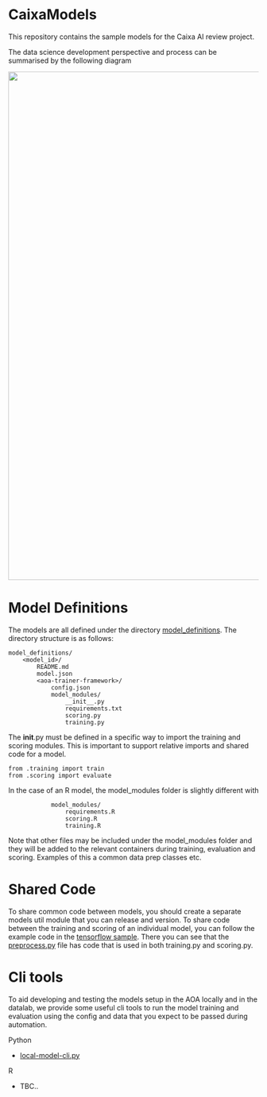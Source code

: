 # CaixaModels

This repository contains the sample models for the Caixa AI review project.

The data science development perspective and process can be summarised by the following diagram

<center><img src="./images/ds-perspective.png" style="width: 1024px"/></center>

# Model Definitions

The models are all defined under the directory [model_definitions](./model_definitions). The directory structure is as follows:

    model_definitions/
        <model_id>/
            README.md
            model.json
            <aoa-trainer-framework>/
                config.json
                model_modules/
                    __init__.py
                    requirements.txt
                    scoring.py
                    training.py

The __init__.py must be defined in a specific way to import the training and scoring modules. This is important to support relative imports and shared code for a model.

    from .training import train
    from .scoring import evaluate
                
In the case of an R model, the model_modules folder is slightly different with

                model_modules/
                    requirements.R
                    scoring.R
                    training.R

Note that other files may be included under the model_modules folder and they will be added to the relevant containers during training, evaluation and scoring. Examples of this a common data prep classes etc.

# Shared Code

To share common code between models, you should create a separate models util module that you can release and version. To share code between the training and scoring of an individual model, you can follow the example code in the [tensorflow sample](./model_definitions/74eca506-e967-48f1-92ad-fb217b07e181/DOCKER_GENERIC_RAW/model_modules). There you can see that the [preprocess.py](./model_definitions/74eca506-e967-48f1-92ad-fb217b07e181/DOCKER_GENERIC_RAW/model_modules/preprocess.py) file has code that is used in both training.py and scoring.py. 

# Cli tools

To aid developing and testing the models setup in the AOA locally and in the datalab, we provide some useful cli tools to 
run the model training and evaluation using the config and data that you expect to be passed during automation.

Python
 - [local-model-cli.py](./cli/local-model-cli.py)

R
 - TBC..

